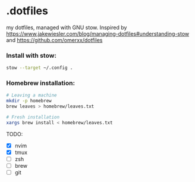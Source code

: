 # .dotfiles

my dotfiles, managed with GNU stow. Inspired by https://www.jakewiesler.com/blog/managing-dotfiles#understanding-stow and https://github.com/omerxx/dotfiles


### Install with stow:

```bash
stow --target ~/.config .
```

### Homebrew installation:

```bash
# Leaving a machine
mkdir -p homebrew
brew leaves > homebrew/leaves.txt

# Fresh installation
xargs brew install < homebrew/leaves.txt
```


TODO: 

- [x] nvim
- [x] tmux
- [ ] zsh
- [ ] brew
- [ ] git
